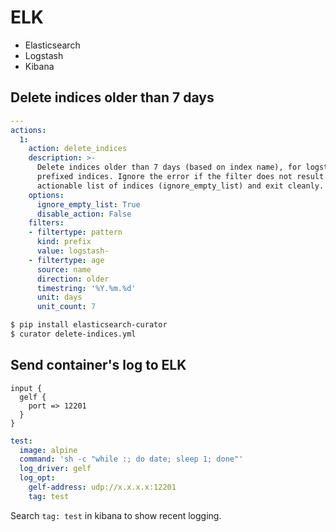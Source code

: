ELK
===

- Elasticsearch
- Logstash
- Kibana

## Delete indices older than 7 days

```yaml
---
actions:
  1:
    action: delete_indices
    description: >-
      Delete indices older than 7 days (based on index name), for logstash-
      prefixed indices. Ignore the error if the filter does not result in an
      actionable list of indices (ignore_empty_list) and exit cleanly.
    options:
      ignore_empty_list: True
      disable_action: False
    filters:
    - filtertype: pattern
      kind: prefix
      value: logstash-
    - filtertype: age
      source: name
      direction: older
      timestring: '%Y.%m.%d'
      unit: days
      unit_count: 7
```

```bash
$ pip install elasticsearch-curator
$ curator delete-indices.yml
```

## Send container's log to ELK

```nginx
input {
  gelf {
    port => 12201
  }
}
```

```yaml
test:
  image: alpine
  command: 'sh -c "while :; do date; sleep 1; done"'
  log_driver: gelf
  log_opt:
    gelf-address: udp://x.x.x.x:12201
    tag: test
```

Search `tag: test` in kibana to show recent logging.

